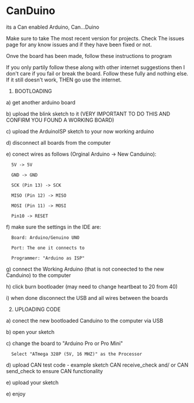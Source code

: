 # CanDuino
its a Can enabled Arduino, Can...Duino


Make sure to take The most recent version for projects.
Check The issues page for any know issues and if they have been fixed or not.

Onve the board has been made, follow these instructions to program

If you only partily follow these along with other internet suggestions then I don't care if you fail or break the board.
Follow these fully and nothing else. If it still doesn't work, THEN go use the internet.

1) BOOTLOADING

  a) get another arduino board
  
  b) upload the blink sketch to it (VERY IMPORTANT TO DO THIS AND CONFIRM YOU FOUND A WORKING BOARD)
  
  c) upload the ArduinoISP sketch to your now working arduino
  
  d) disconnect all boards from the computer
  
  e) conect wires as follows (Orginal Arduino -> New Canduino):
  
      5V -> 5V
      
      GND -> GND
      
      SCK (Pin 13) -> SCK
      
      MISO (Pin 12) -> MISO
      
      MOSI (Pin 11) -> MOSI
      
      Pin10 -> RESET  
      
      
  f) make sure the settings in the IDE are:
  
      Board: Arduino/Genuino UNO
      
      Port: The one it connects to
      
      Programmer: "Arduino as ISP"
      
      
  g) connect the Working Arduino (that is not coneected to the new Canduino) to the computer
  
  h) click burn bootloader (may need to change heartbeat to 20 from 40)
  
  i) when done disconnect the USB and all wires between the boards
  
2) UPLOADING CODE

  a) conect the new bootloaded Canduino to the computer via USB
  
  b) open your sketch
  
  c) change the board to "Arduino Pro or Pro Mini"
  
      Select "ATmega 328P (5V, 16 MHZ)" as the Processor
      
  d) upload CAN test code - example sketch CAN receive_check and/ or CAN send_check to ensure CAN functionality
  
  e) upload your sketch
   
  e) enjoy
 
